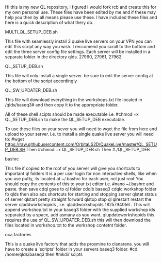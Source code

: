 Hi this is my new QL repository, I figured i would fork rcb and create this for my own personal use. 
These files have been edited by me and if these may help you then by all means please use these.
I have included these files and here is a quick description of what thery do.

MULTI_QL_SETUP_DEB.sh

This file with seamlessly install 3 quake live servers on your VPN you can edit this script any
way you wish. I reccomend you scroll to the bottom and edit the three  server config file settings.
Each server will be installed in a separate folder in the directory qlds. 27960, 27961, 27962.

QL_SETUP_DEB.sh

This file will only install a single server. be sure to edit the server config at the bottom of the script accordingly

QL_SW_UPDATER_DEB.sh

This file will download everything in the workshops.txt file located in /qlds/baseq3# and then copy it to the appropriate folder.


All of these shell scipts should be made executable i.e. #chmod +x QL_SETUP_DEB.sh to make the QL_SETUP_DEB executable.

To use these files on your sever you will need to wget the file from here and upload to your server.
i.e. to install a single quake live server you will need to: #wget https://raw.githubusercontent.com/OrbitaLS2D/QuakeLive/master/QL_SETUP_DEB.SH
Then #chmod +x QL_SETUP_DEB.sh
Then #./QL_SETUP_DEB


bashrc

This file if copied to the root of you server will give you shortcuts to important ql folders
It is a per user login for non interactive shells, like when you use putty, its located at ~/.bashrc for each user, not just root
You should copy the contents of this to your txt editor i.e. #nano ~/.bashrc and paste. then save
cdql goes to ql folder
cdqlb baseq3
cdqlc workshop folder fo qlds
then also ads shortcuts for starting and stopping server
qlstat status of server
qlstart pretty straight forward
qlstop stop ql
qlrestart restart the server
qladdworkshopids <id> <id> <id>, i.e. qladdworkshopids 1825794056 . This will append workshop.txt in your baseq3 folder with the supplied workshop ids separated by a space, add asmany as you want.
qlupdateworkshopids this requires the use of QL_SW_UPDATER_DEB.sh this will then download the files located in workshop.txt to the workshop contetnt folder.

oca.factories

This is a quake live factory that adds the proxmine to clanarena. you will have to create a 'scripts' folder in your servers
baseq3 folder. #cd /home/qlds/baseq3 then #mkdir scipts
